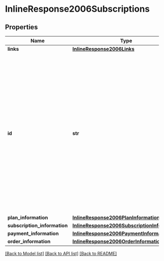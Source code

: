 # InlineResponse2006Subscriptions

## Properties
Name | Type | Description | Notes
------------ | ------------- | ------------- | -------------
**links** | [**InlineResponse2006Links**](InlineResponse2006Links.md) |  | [optional] 
**id** | **str** | An unique identification number generated by Cybersource to identify the submitted request. Returned by all services. It is also appended to the endpoint of the resource. On incremental authorizations, this value with be the same as the identification number returned in the original authorization response.  | [optional] 
**plan_information** | [**InlineResponse2006PlanInformation**](InlineResponse2006PlanInformation.md) |  | [optional] 
**subscription_information** | [**InlineResponse2006SubscriptionInformation**](InlineResponse2006SubscriptionInformation.md) |  | [optional] 
**payment_information** | [**InlineResponse2006PaymentInformation**](InlineResponse2006PaymentInformation.md) |  | [optional] 
**order_information** | [**InlineResponse2006OrderInformation**](InlineResponse2006OrderInformation.md) |  | [optional] 

[[Back to Model list]](../README.md#documentation-for-models) [[Back to API list]](../README.md#documentation-for-api-endpoints) [[Back to README]](../README.md)


